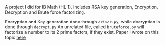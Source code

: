 A project I did for IB Math (HL 1). Includes RSA key generation, Encryption, Decryption and Brute force factorizing.

Encryption and Key generation done through `driver.py`, while decryption is done through `decrypt.py`
An unrelated file, called `bruteforce.py` will factorize a number to its 2 prime factors, if they exist.
Paper I wrote on this topic [here](https://drive.google.com/file/d/0BzDRGkEPTyY_NlhiMUZKdlRWSFU/view?usp=sharing)
